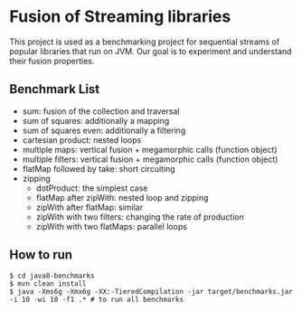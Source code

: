 # Fusion of Streaming libraries

This project is used as a benchmarking project for sequential streams of popular libraries that run on JVM. Our goal is to experiment and understand their fusion properties.

## Benchmark List

- sum: fusion of the collection and traversal
- sum of squares: additionally a mapping
- sum of squares even: additionally a filtering
- cartesian product: nested loops
- multiple maps: vertical fusion + megamorphic calls (function object)
- multiple filters: vertical fusion + megamorphic calls (function object)
- flatMap followed by take: short circuiting
- zipping
   - dotProduct: the simplest case
   - flatMap after zipWith: nested loop and zipping
   - zipWith after flatMap: similar
   - zipWith with two filters: changing the rate of production
   - zipWith with two flatMaps: parallel loops

## How to run

```shell
$ cd java8-benchmarks
$ mvn clean install
$ java -Xms6g -Xmx6g -XX:-TieredCompilation -jar target/benchmarks.jar -i 10 -wi 10 -f1 .* # to run all benchmarks
```

